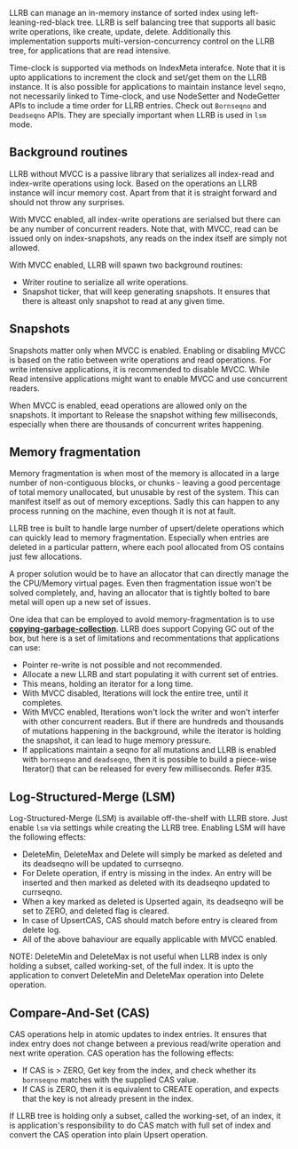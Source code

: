 LLRB can manage an in-memory instance of sorted index using
left-leaning-red-black tree. LLRB is self balancing tree that supports
all basic write operations, like create, update, delete. Additionally
this implementation supports multi-version-concurrency control on
the LLRB tree, for applications that are read intensive.

Time-clock is supported via methods on IndexMeta interafce. Note that
it is upto applications to increment the clock and set/get them on the
LLRB instance. It is also possible for applications to maintain instance
level `seqno`, not necessarily linked to Time-clock, and use NodeSetter
and NodeGetter APIs to include a time order for LLRB entries. Check
out `Bornseqno` and `Deadseqno` APIs. They are specially important when
LLRB is used in `lsm` mode.


Background routines
-------------------

LLRB without MVCC is a passive library that serializes all
index-read and index-write operations using lock. Based on the
operations an LLRB instance will incur memory cost. Apart from
that it is straight forward and should not throw any surprises.

With MVCC enabled, all index-write operations are serialsed but
there can be any number of concurrent readers. Note that, with
MVCC, read can be issued only on index-snapshots, any reads
on the index itself are simply not allowed.

With MVCC enabled, LLRB will spawn two background routines:
* Writer routine to serialize all write operations.
* Snapshot ticker, that will keep generating snapshots. It ensures
  that there is alteast only snapshot to read at any given time.

Snapshots
---------

Snapshots matter only when MVCC is enabled. Enabling or disabling
MVCC is based on the ratio between write operations and read operations.
For write intensive applications, it is recommended to disable MVCC.
While Read intensive applications might want to enable MVCC and use
concurrent readers.

When MVCC is enabled, eead operations are allowed only on the snapshots.
It important to Release the snapshot withing few milliseconds, especially
when there are thousands of concurrent writes happening.

Memory fragmentation
--------------------

Memory fragmentation is when most of the memory is allocated in a large
number of non-contiguous blocks, or chunks - leaving a good percentage
of total memory unallocated, but unusable by rest of the system. This
can manifest itself as out of memory exceptions. Sadly this can happen
to any process running on the machine, even though it is not at fault.

LLRB tree is built to handle large number of upsert/delete operations
which can quickly lead to memory fragmentation. Especially when entries
are deleted in a particular pattern, where each pool allocated from OS
contains just few allocations.

A proper solution would be to have an allocator that can directly
manage the the CPU/Memory virtual pages. Even then fragmentation issue
won't be solved completely, and, having an allocator that is tightly
bolted to bare metal will open up a new set of issues.

One idea that can be employed to avoid memory-fragmentation is to use
**[copying-garbage-collection](http://www.cs.cornell.edu/courses/cs312/2003fa/lectures/sec24.htm)**.
LLRB does support Copying GC out of the box, but here is a set of
limitations and recommentations that applications can use:

* Pointer re-write is not possible and not recommended.
* Allocate a new LLRB and start populating it with current set of
  entries.
* This means, holding an iterator for a long time.
* With MVCC disabled, Iterations will lock the entire tree, until it
  completes.
* With MVCC enabled, Iterations won't lock the writer and won't
  interfer with other concurrent readers. But if there are hundreds
  and thousands of mutations happening in the background, while the
  iterator is holding the snapshot, it can lead to huge memory
  pressure.
* If applications maintain a seqno for all mutations and LLRB is
  enabled with `bornseqno` and `deadseqno`, then it is possible
  to build a piece-wise Iterator() that can be released for every
  few milliseconds. Refer #35.

Log-Structured-Merge (LSM)
--------------------------

Log-Structured-Merge (LSM) is available off-the-shelf with LLRB store.
Just enable `lsm` via settings while creating the LLRB tree. Enabling
LSM will have the following effects:

* DeleteMin, DeleteMax and Delete will simply be marked as deleted
  and its deadseqno will be updated to currseqno.
* For Delete operation, if entry is missing in the index. An entry
  will be inserted and then marked as deleted with its deadseqno
  updated to currseqno.
* When a key marked as deleted is Upserted again, its deadseqno will
  be set to ZERO, and deleted flag is cleared.
* In case of UpsertCAS, CAS should match before entry is cleared from
  delete log.
* All of the above bahaviour are equally applicable with MVCC enabled.

NOTE: DeleteMin and DeleteMax is not useful when LLRB index is only
holding a subset, called working-set, of the full index. It is upto
the application to convert DeleteMin and DeleteMax operation into
Delete operation.

Compare-And-Set (CAS)
---------------------

CAS operations help in atomic updates to index entries. It ensures that
index entry does not change between a previous read/write operation and
next write operation. CAS operation has the following effects:

* If CAS is > ZERO, Get key from the index, and check whether its
  `bornseqno` matches with the supplied CAS value.
* If CAS is ZERO, then it is equivalent to CREATE operation, and expects
  that the key is not already present in the index.

If LLRB tree is holding only a subset, called the working-set, of an index,
it is application's responsibility to do CAS match with full set of
index and convert the CAS operation into plain Upsert operation.
